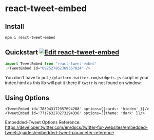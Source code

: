 # react-tweet-embed

## Install

```
npm i react-tweet-embed
```

## Quickstart [![Edit react-tweet-embed](https://codesandbox.io/static/img/play-codesandbox.svg)](https://codesandbox.io/s/74rn3r9k0?fontsize=14)

```javascript
import TweetEmbed from 'react-tweet-embed'
;<TweetEmbed id="692527862369357824" />
```

You don't have to put `//platform.twitter.com/widgets.js` script in your index.html as this lib will put it there if `twttr` is not found on window.

## Using Options

```
<TweetEmbed id='783943172057694208' options={{cards: 'hidden' }}/>
<TweetEmbed id='771763270273294336' options={{theme: 'dark' }}/>
```

Embedded-Tweet Options Reference:  
https://developer.twitter.com/en/docs/twitter-for-websites/embedded-tweets/guides/embedded-tweet-parameter-reference
